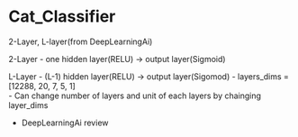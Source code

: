 # Cat_Classifier
2-Layer, L-layer(from DeepLearningAi)


2-Layer - one hidden layer(RELU) -> output layer(Sigmoid)

L-Layer - (L-1) hidden layer(RELU) -> output layer(Sigomod)
        - layers_dims = [12288, 20, 7, 5, 1]        
        - Can change number of layers and unit of each layers by chainging layer_dims

* DeepLearningAi review
